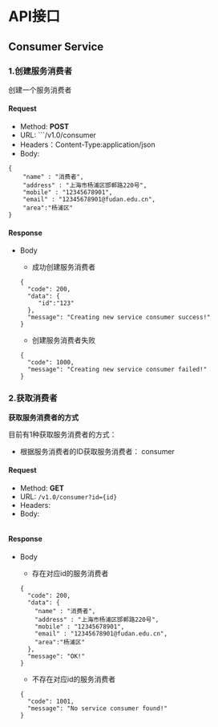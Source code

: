 # API接口

## Consumer Service

### 1.创建服务消费者

创建一个服务消费者

#### Request
- Method: **POST**
- URL:  ```/v1.0/consumer
- Headers：Content-Type:application/json
- Body:
```
{
    "name" : "消费者",
    "address" : "上海市杨浦区邯郸路220号",
    "mobile" : "12345678901",
    "email" : "12345678901@fudan.edu.cn",
    "area":"杨浦区"
}
```

#### Response
- Body
    - 成功创建服务消费者
    ```
    {
      "code": 200,
      "data": {
         "id":"123"
      },
      "message": "Creating new service consumer success!"
    }
    ```

    - 创建服务消费者失败
    ```
    {
      "code": 1000,
      "message": "Creating new service consumer failed!"
    }
    ```

### 2.获取消费者

**获取服务消费者的方式**

目前有1种获取服务消费者的方式：
- 根据服务消费者的ID获取服务消费者： consumer

#### Request

- Method: **GET**
- URL: ```/v1.0/consumer?id={id}```
- Headers:
- Body:
```
```

#### Response
- Body

    - 存在对应id的服务消费者
    ```
    {
      "code": 200,
      "data": {
        "name" : "消费者",
        "address" : "上海市杨浦区邯郸路220号",
        "mobile" : "12345678901",
        "email" : "12345678901@fudan.edu.cn",
        "area":"杨浦区"
      },
      "message": "OK!"
    }
    ```
  
    - 不存在对应id的服务消费者
    ```
    {
      "code": 1001,
      "message": "No service consumer found!"
    }
    ```
